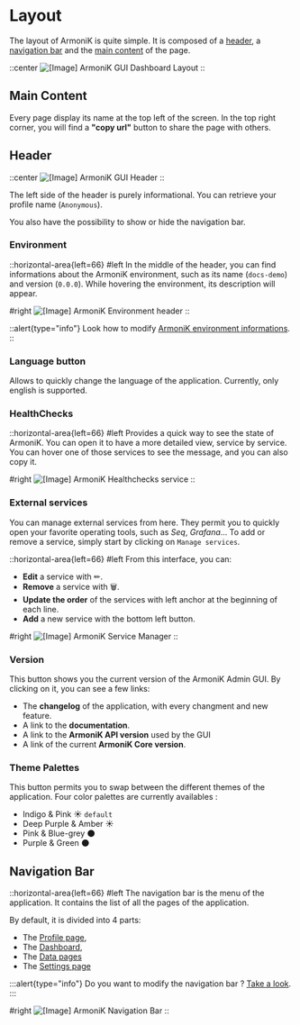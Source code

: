 # Layout

The layout of ArmoniK is quite simple. It is composed of a [header](#header), a [navigation bar](#navigation-bar) and the [main content](#main-content) of the page.

::center
![\[Image\] ArmoniK GUI Dashboard Layout](/armonik-layout.png)
::

## Main Content

Every page display its name at the top left of the screen. In the top right corner, you will find a **"copy url"** button to share the page with others.

## Header

::center
![\[Image\] ArmoniK GUI Header](/armonik-header.png)
::

The left side of the header is purely informational. You can retrieve your profile name (`Anonymous`).

You also have the possibility to show or hide the navigation bar.

### Environment

::horizontal-area{left=66}
#left
In the middle of the header, you can find informations about the ArmoniK environment, such as its name (`docs-demo`) and version (`0.0.0`).
While hovering the environment, its description will appear.

#right
![\[Image\] ArmoniK Environment header](/armonik-env-header.png)
::

::alert{type="info"}
Look how to modify [ArmoniK environment informations](https://aneoconsulting.github.io/ArmoniK/guide/differentiate-environments).
::

### Language button

Allows to quickly change the language of the application. Currently, only english is supported.

### HealthChecks 

::horizontal-area{left=66}
#left
Provides a quick way to see the state of ArmoniK. You can open it to have a more detailed view, service by service. You can hover one of those services to see the message, and you can also copy it.

#right
![\[Image\] ArmoniK Healthchecks service](/armonik-healthcheck.png)
::

### External services

You can manage external services from here. They permit you to quickly open your favorite operating tools, such as *Seq*, *Grafana*... 
To add or remove a service, simply start by clicking on `Manage services`.

::horizontal-area{left=66}
#left
From this interface, you can:
- **Edit** a service with ✏.
- **Remove** a service with 🗑.
- **Update the order** of the services with left anchor at the beginning of each line.
- **Add** a new service with the bottom left button.

#right
![\[Image\] ArmoniK Service Manager](/armonik-services-manager.png)
::

### Version

This button shows you the current version of the ArmoniK Admin GUI. By clicking on it, you can see a few links:
- The **changelog** of the application, with every changment and new feature.
- A link to the **documentation**.
- A link to the **ArmoniK API version** used by the GUI
- A link of the current **ArmoniK Core version**.

### Theme Palettes

This button permits you to swap between the different themes of the application. Four color palettes are currently availables :
- Indigo & Pink ☀ `default`
- Deep Purple & Amber ☀
- Pink & Blue-grey 🌑
- Purple & Green 🌑

## Navigation Bar

::horizontal-area{left=66}
#left
The navigation bar is the menu of the application. It contains the list of all the pages of the application.

By default, it is divided into 4 parts:

- The [Profile page](./3.Profile.md),
- The [Dashboard](./4.Dashboard.md),
- The [Data pages](./7.Data/1.Applications.md)
- The [Settings page](./8.Settings/0.navigation.md)

:::alert{type="info"}
Do you want to modify the navigation bar ? [Take a look](./8.Settings/0.navigation.md).
:::

#right
![\[Image\] ArmoniK Navigation Bar](/armonik-navigation-bar.png)
::